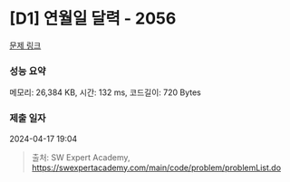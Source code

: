 # [D1] 연월일 달력 - 2056 

[문제 링크](https://swexpertacademy.com/main/code/problem/problemDetail.do?contestProbId=AV5QLkdKAz4DFAUq) 

### 성능 요약

메모리: 26,384 KB, 시간: 132 ms, 코드길이: 720 Bytes

### 제출 일자

2024-04-17 19:04



> 출처: SW Expert Academy, https://swexpertacademy.com/main/code/problem/problemList.do